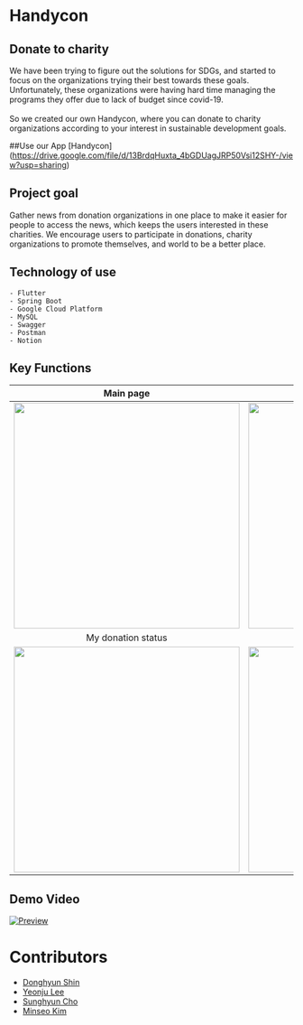 # Handycon
## Donate to charity

We have been trying to figure out the solutions for SDGs, and started to focus on the organizations trying their best towards these goals. Unfortunately, these organizations were having hard time managing the programs they offer due to lack of budget since covid-19. <br> <br> 
So we created our own Handycon, where you can donate to charity organizations according to your interest in sustainable development goals. 

##Use our App
[Handycon] (https://drive.google.com/file/d/13BrdqHuxta_4bGDUagJRP50Vsi12SHY-/view?usp=sharing)

## Project goal

Gather news from donation organizations in one place to make it easier for people to access the news, which keeps the users interested in these charities. We encourage users to participate in donations, charity organizations to promote themselves, and world to be a better place.  

## Technology of use


    - Flutter
    - Spring Boot
    - Google Cloud Platform
    - MySQL
    - Swagger
    - Postman
    - Notion


## Key Functions
|Main page|Information about charities|My subscription status|
|:-:|:-:|:-:|
|<img src="https://user-images.githubusercontent.com/75655613/160757972-93a9d908-a92c-4723-86e8-d77b2c7d3d0f.jpeg" height=400>|<img src="https://user-images.githubusercontent.com/75655613/160757104-958a15f5-cf5e-4ea0-ae35-858088365f85.jpeg" height=400>|<img src="https://user-images.githubusercontent.com/75655613/160758090-6db73fde-13a8-4d18-9784-a3244ec3f3b9.jpeg" height=400>|
|My donation status|My page|Search charities|
|<img src="https://user-images.githubusercontent.com/75655613/160757506-c57f6d96-8f86-45fa-8e47-10ce03cb2363.jpeg" height=400>|<img src="https://user-images.githubusercontent.com/75655613/160758267-68d73b46-f143-4fcc-8dcd-12e1de7df740.jpeg" height=400>|<img src="https://user-images.githubusercontent.com/75655613/160758289-d527f707-64fa-487d-9731-bf45235949bf.jpeg" height=400>|


## Demo Video
[![Preview](https://img.youtube.com/vi/sT0wWuW2aR8/0.jpg)](https://youtu.be/sT0wWuW2aR8?t=3)



# Contributors
- [Donghyun Shin](https://github.com/Canihelpme)
- [Yeonju Lee](https://github.com/430lyj)
- [Sunghyun Cho](https://github.com/chosunghyun18)
- [Minseo Kim](https://github.com/kimwest00)
